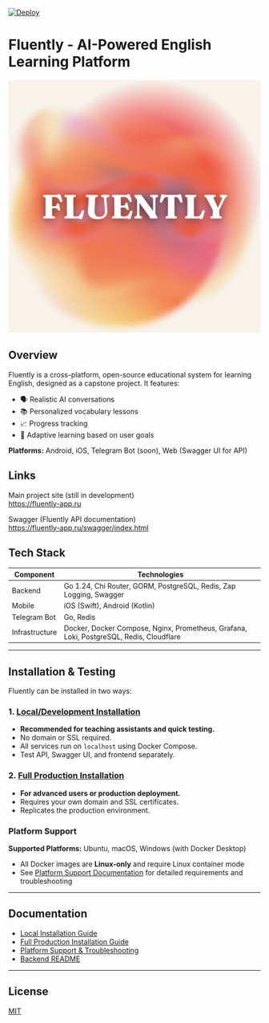 [![Deploy](https://github.com/FluentlyOrg/Fluently-fork/actions/workflows/deploy.yml/badge.svg)](https://github.com/FluentlyOrg/Fluently-fork/actions/workflows/deploy.yml)

# Fluently - AI-Powered English Learning Platform
![Fluently Log](frontend-website/logo.jpg)
## Overview
Fluently is a cross-platform, open-source educational system for learning English, designed as a capstone project. It features:
- 🗣️ Realistic AI conversations
- 📚 Personalized vocabulary lessons
- 📈 Progress tracking
- 🧠 Adaptive learning based on user goals

**Platforms:** Android, iOS, Telegram Bot (soon), Web (Swagger UI for API)

## Links

Main project site (still in development)  
https://fluently-app.ru

Swagger (Fluently API documentation)  
https://fluently-app.ru/swagger/index.html

## Tech Stack
| Component       | Technologies                                                                 |
|-----------------|-------------------------------------------------------------------------------|
| Backend         | Go 1.24, Chi Router, GORM, PostgreSQL, Redis, Zap Logging, Swagger           |
| Mobile          | iOS (Swift), Android (Kotlin)                                                |
| Telegram Bot    | Go, Redis                                                                     |
| Infrastructure  | Docker, Docker Compose, Nginx, Prometheus, Grafana, Loki, PostgreSQL, Redis, Cloudflare |

---

## Installation & Testing

Fluently can be installed in two ways:

### 1. [Local/Development Installation](docs/Install_Local.md)
- **Recommended for teaching assistants and quick testing.**
- No domain or SSL required.
- All services run on `localhost` using Docker Compose.
- Test API, Swagger UI, and frontend separately.

### 2. [Full Production Installation](docs/Install_Full.md)
- **For advanced users or production deployment.**
- Requires your own domain and SSL certificates.
- Replicates the production environment.

### Platform Support
**Supported Platforms:** Ubuntu, macOS, Windows (with Docker Desktop)
- All Docker images are **Linux-only** and require Linux container mode
- See [Platform Support Documentation](docs/Platform_Support.md) for detailed requirements and troubleshooting

---

## Documentation
- [Local Installation Guide](docs/Install_Local.md)
- [Full Production Installation Guide](docs/Install_Full.md)
- [Platform Support & Troubleshooting](docs/Platform_Support.md)
- [Backend README](backend/README.md)

---

## License
[MIT](LICENSE)
